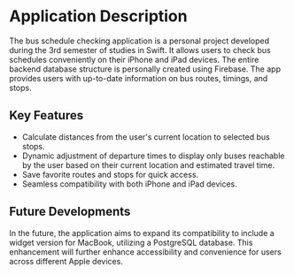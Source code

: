 # Application Description

The bus schedule checking application is a personal project developed during the 3rd semester of studies in Swift. It allows users to check bus schedules conveniently on their iPhone and iPad devices. The entire backend database structure is personally created using Firebase. The app provides users with up-to-date information on bus routes, timings, and stops.

## Key Features

- Calculate distances from the user's current location to selected bus stops.
- Dynamic adjustment of departure times to display only buses reachable by the user based on their current location and estimated travel time.
- Save favorite routes and stops for quick access.
- Seamless compatibility with both iPhone and iPad devices.

## Future Developments

In the future, the application aims to expand its compatibility to include a widget version for MacBook, utilizing a PostgreSQL database. This enhancement will further enhance accessibility and convenience for users across different Apple devices.
